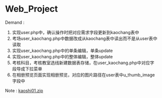 # Web_Project

Demand :
 1. 实现user.php中，确认操作时把对应需求字段更新到kaochang表中
 2. 考场user_kaochang.php中数据改成从kaochang表中读出而不是从user表中读取
 3. 实现user_kaochang.php中的单条编辑，单条update
 4. 实现user_kaochang.php中的整体编辑，整体update
 5. 考核科目，考核教室选线新建数据表存储，在user_kaochang.php中对应字段导成下拉菜单
 6. 在相册预览页面实现相册预览，对应的图片路径在user表中u_thumb_image字段中

Note : <a href="http://172.30.87.177:8080/kaoshi01.zip">kaoshi01.zip</a>

